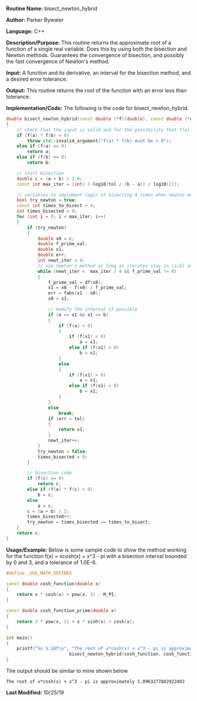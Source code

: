 **Routine Name:** bisect_newton_hybrid

**Author:** Parker Bywater

**Language:** C++

**Description/Purpose:** This routine returns the approximate root of a function of a single real variable. Does this by using both the 
bisection and Newton methods. Guarantees the convergence of bisection, and possibly the fast convergence of Newton's method. 

**Input:** A function and its derivative, an interval for the bisection method, and a desired error tolerance. 

**Output:** This routine returns the root of the function with an error less than tolerance. 

**Implementation/Code:** The following is the code for bisect_newton_hybrid. 
   
```C++
double bisect_newton_hybrid(const double (*f)(double), const double (*df)(double), double a, double b, const double tol) 
{
    // check that the input is valid and for the possibility that f(a) or f(b) are zero
    if (f(a) * f(b) > 0)
        throw std::invalid_argument("f(a) * f(b) must be < 0");
    else if (f(a) == 0)
        return a;
    else if (f(b) == 0)
        return b;

    // start bisection
    double c = (a + b) / 2.0;
    const int max_iter = (int) (-log10(tol / (b - a)) / log10(2));

    // variables to implement logic of bisecting 4 times when newton method fails
    bool try_newton = true;
    const int times_to_bisect = 4;
    int times_bisected = 0;
    for (int i = 0; i < max_iter; i++) 
    {
        if (try_newton) 
        {
            double x0 = c;
            double f_prime_val; 
            double x1;
            double err;
            int newt_iter = 0;
            // use newton's method as long as iterates stay in [a,b] and we don't exceed 1/4 of max_iter
            while (newt_iter <  max_iter / 4 && f_prime_val != 0) 
            {
                f_prime_val = df(x0);
                x1 = x0 - f(x0) / f_prime_val;
                err = fabs(x1 - x0);
                x0 = x1;

                // modify the interval if possible
                if (a <= x1 && x1 <= b) 
                {
                    if (f(a) < 0) 
                    {
                        if (f(x1) < 0)
                            a = x1;
                        else if (f(x1) > 0)
                            b = x1;
                    }
                    else 
                    {
                        if (f(x1) > 0)
                            a = x1;
                        else if (f(x1) < 0)
                            b = x1;
                    }
                }
                else
                    break;
                if (err < tol) 
                {
                    return x1;
                }
                newt_iter++;
            }
            try_newton = false;
            times_bisected = 0;
        }

        // bisection code
        if (f(c) == 0)
            return c;
        else if (f(a) * f(c) < 0)
            b = c;
        else
            a = c;
        c = (a + b) / 2;
        times_bisected++;
        try_newton = times_bisected == times_to_bisect;
    }
    return c;
}
```

**Usage/Example:** Below is some sample code to show the method working for the function f(x) = xcosh(x) + x^3 - pi with a bisection interval bounded by 0 and 3, and a tolerance of 1.0E-6. 
    
```C++ 
#define _USE_MATH_DEFINES

const double cosh_function(double x)  
{
    return x * cosh(x) + pow(x, 3) - M_PI; 
}

const double cosh_function_prime(double x)
{
    return 3 * pow(x, 2) + x * sinh(x) + cosh(x);
}

int main()
{ 
    printf("%s %.16f\n", "The root of x*cosh(x) + x^3 - pi is approximately", 
                        bisect_newton_hybrid(cosh_function, cosh_function_prime, 0, 3, 1.0E-6));
}
```
The output should be similar to mine shown below
    
    The root of x*cosh(x) + x^3 - pi is approximately 1.0963277882922402

**Last Modified:** 10/25/19
